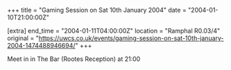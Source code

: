 +++
title = "Gaming Session on Sat 10th January 2004"
date = "2004-01-10T21:00:00Z"

[extra]
end_time = "2004-01-11T04:00:00Z"
location = "Ramphal R0.03/4"
original = "https://uwcs.co.uk/events/gaming-session-on-sat-10th-january-2004-1474488946694/"
+++

Meet in in The Bar (Rootes Reception) at 21:00

